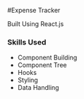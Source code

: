 #Expense Tracker

<p> Built Using React.js</p>

### Skills Used
- Component Building
- Component Tree
- Hooks
- Styling
- Data Handling
